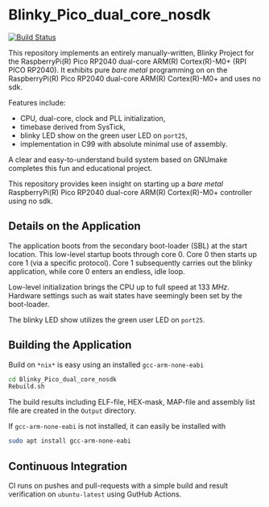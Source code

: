 Blinky_Pico_dual_core_nosdk
==================

[![Build Status](https://github.com/chalandi/Blinky_Pico_dual_core_nosdk/actions/workflows/Blinky_Pico_dual_core_nosdk.yml/badge.svg)](https://github.com/chalandi/Blinky_Pico_dual_core_nosdk/actions)

This repository implements an entirely manually-written,
Blinky Project for the RaspberryPi(R) Pico RP2040 dual-core
ARM(R) Cortex(R)-M0+ (RPI PICO RP2040).
It exhibits pure _bare_ _metal_ programming
on on the RaspberryPi(R) Pico RP2040
dual-core ARM(R) Cortex(R)-M0+ and uses no sdk.

Features include:
  - CPU, dual-core, clock and PLL initialization,
  - timebase derived from SysTick,
  - blinky LED show on the green user LED on `port25`,
  - implementation in C99 with absolute minimal use of assembly.

A clear and easy-to-understand build system based on GNUmake
completes this fun and educational project.

This repository provides keen insight on starting up
a _bare_ _metal_ RaspberryPi(R) Pico RP2040 dual-core ARM(R) Cortex(R)-M0+
controller using no sdk.

## Details on the Application

The application boots from the secondary boot-loader (SBL)
at the start location. This low-level startup boots through
core 0. Core 0 then starts up core 1 (via a specific protocol).
Core 1 subsequently carries out the blinky application,
while core 0 enters an endless, idle loop.

Low-level initialization brings the CPU up to full speed
at $133~MHz$. Hardware settings such as wait states
have seemingly been set by the boot-loader.

The blinky LED show utilizes the green user LED on `port25`.

## Building the Application

Build on `*nix*` is easy using an installed `gcc-arm-none-eabi`

```sh
cd Blinky_Pico_dual_core_nosdk
Rebuild.sh
```

The build results including ELF-file, HEX-mask, MAP-file
and assembly list file are created in the `Output` directory.

If `gcc-arm-none-eabi` is not installed, it can easily
be installed with

```sh
sudo apt install gcc-arm-none-eabi
```

## Continuous Integration

CI runs on pushes and pull-requests with a simple
build and result verification on `ubuntu-latest`
using GutHub Actions.
